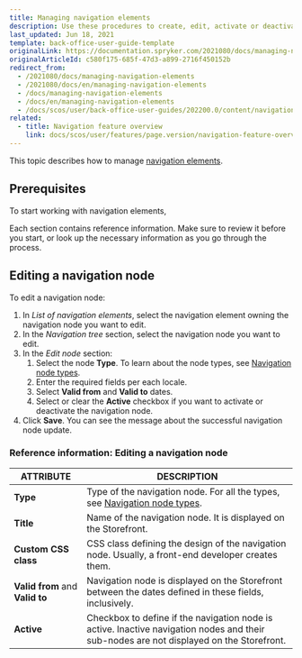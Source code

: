 ```yaml
---
title: Managing navigation elements
description: Use these procedures to create, edit, activate or deactivate a child node, view and manage a navigation tree and create the new navigation in the Back Office.
last_updated: Jun 18, 2021
template: back-office-user-guide-template
originalLink: https://documentation.spryker.com/2021080/docs/managing-navigation-elements
originalArticleId: c580f175-685f-47d3-a899-2716f450152b
redirect_from:
  - /2021080/docs/managing-navigation-elements
  - /2021080/docs/en/managing-navigation-elements
  - /docs/managing-navigation-elements
  - /docs/en/managing-navigation-elements
  - /docs/scos/user/back-office-user-guides/202200.0/content/navigation/managing-navigation-elements.html
related:
  - title: Navigation feature overview
    link: docs/scos/user/features/page.version/navigation-feature-overview.html
---
```


This topic describes how to manage [navigation elements](/docs/pbc/all/content-management-system/{{page.version}}/navigation-feature-overvieweature-overview.html#navigation-element).

## Prerequisites

To start working with navigation elements,

Each section contains reference information. Make sure to review it before you start, or look up the necessary information as you go through the process.



## Editing a navigation node

To edit a navigation node:

1. In *List of navigation elements*, select the navigation element owning the navigation node you want to edit.
2. In the *Navigation tree* section, select the navigation node you want to edit.
3. In the *Edit node* section:
    1. Select the node **Type**. To learn about the node types, see [Navigation node types](#navigation-node-types).
    2. Enter the required fields per each locale.
    3. Select **Valid from** and **Valid to** dates.
    4. Select or clear the **Active** checkbox if you want to activate or deactivate the navigation node.
4. Click **Save**.
You can see the message about the successful navigation node update.

### Reference information: Editing a navigation node

| ATTRIBUTE | DESCRIPTION |
| --- | --- |
| **Type** | Type of the navigation node. For all the types, see [Navigation node types](#navigation-node-types). |
| **Title** | Name of the navigation node. It is displayed on the Storefront. |
| **Custom CSS class** | CSS class defining the design of the navigation node. Usually, a front-end developer creates them. |
| **Valid from** and **Valid to** | Navigation node is displayed on the Storefront between the dates defined in these fields, inclusively. |
| **Active** | Checkbox to define if the navigation node is active. Inactive navigation nodes and their sub-nodes are not displayed on the Storefront.  |
